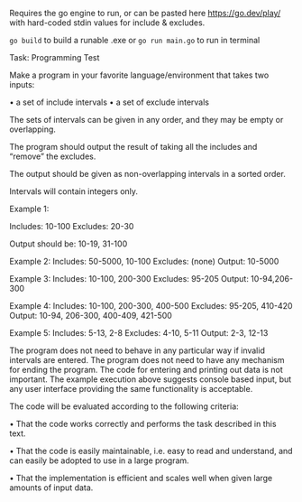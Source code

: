 Requires the go engine to run, or can be pasted here https://go.dev/play/ with hard-coded stdin values for include & excludes.

`go build` to build a runable .exe
or 
`go run main.go`
to run in terminal


Task:
Programming Test

Make a program in your favorite language/environment that takes two inputs:

 • a set of include intervals
 • a set of exclude intervals

The sets of intervals can be given in any order, and they may be empty or overlapping.

The program should output the result of taking all the includes and “remove” the excludes.

The output should be given as non-overlapping intervals in a sorted order.

Intervals will contain integers only.

Example 1:

Includes: 10-100
Excludes: 20-30

Output should be: 10-19, 31-100

Example 2:
Includes: 50-5000, 10-100
Excludes: (none)
Output: 10-5000

Example 3:
Includes: 10-100, 200-300
Excludes: 95-205
Output: 10-94,206-300

Example 4:
Includes: 10-100, 200-300, 400-500
Excludes: 95-205, 410-420
Output: 10-94, 206-300, 400-409, 421-500

Example 5:
Includes: 5-13, 2-8
Excludes: 4-10, 5-11
Output: 2-3, 12-13

The program does not need to behave in any particular way if invalid intervals are entered.
The program does not need to have any mechanism for ending the program.
The code for entering and printing out data is not important.  The example execution above suggests console based input, but any
user interface providing the same functionality is acceptable.


The code will be evaluated according to the following criteria:

 • That the code works correctly and performs the task described in this text.

 • That the code is easily maintainable, i.e. easy to read and understand, and can easily be
   adopted to use in a large program.

 • That the implementation is efficient and scales well when given large amounts of input data.
